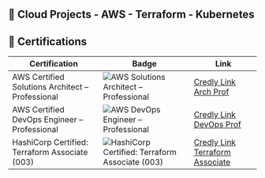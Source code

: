 ## 🚀 Cloud Projects - AWS - Terraform - Kubernetes


## 🏅 Certifications

| Certification | Badge | Link |
|---------------|-------|------|
| AWS Certified Solutions Architect – Professional |![AWS Solutions Architect – Professional](https://images.credly.com/size/110x110/images/2d84e428-9078-49b6-a804-13c15383d0de/image.png) | [Credly Link Arch Prof](https://www.credly.com/badges/5bb819bc-ae9f-4546-b472-064949b49a4c/public_url)
| AWS Certified DevOps Engineer – Professional | ![AWS DevOps Engineer – Professional](https://images.credly.com/size/110x110/images/bd31ef42-d460-493e-8503-39592aaf0458/image.png) | [Credly Link DevOps Prof](https://www.credly.com/badges/07282de3-19b9-496e-acc7-25a31a01665e/public_url)
| HashiCorp Certified: Terraform Associate (003) | ![HashiCorp Certified: Terraform Associate (003)](https://images.credly.com/size/220x220/images/0dc62494-dc94-469a-83af-e35309f27356/blob) | [Credly Link Terraform Associate](https://www.credly.com/badges/e5da1168-fc4c-472d-bab7-d8c46d125e79/public_url)




            






